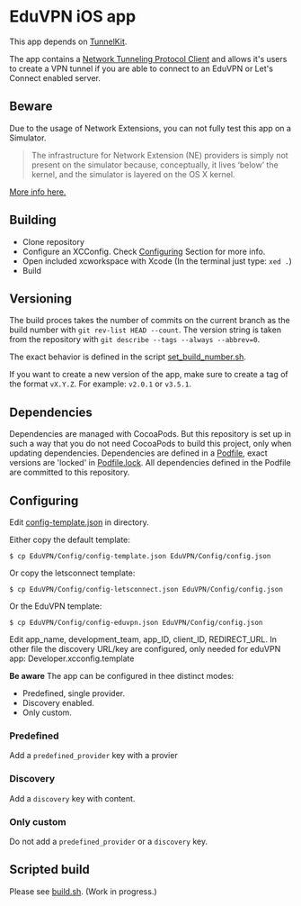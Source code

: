 # EduVPN iOS app

This app depends on [TunnelKit](https://github.com/keeshux/tunnelkit).

The app contains a [Network Tunneling Protocol Client](https://developer.apple.com/documentation/networkextension) and allows it's users to create a VPN tunnel if you are able to connect to an EduVPN or Let's Connect enabled server.

## Beware

Due to the usage of Network Extensions, you can not fully test this app on a Simulator.

> The infrastructure for Network Extension (NE) providers is simply not present on the simulator because, conceptually, it lives ‘below’ the kernel, and the simulator is layered on the OS X kernel.

[More info here.](https://forums.developer.apple.com/message/134358#134358)

## Building

- Clone repository
- Configure an XCConfig. Check [Configuring](#Configuring) Section for more info.
- Open included xcworkspace with Xcode (In the terminal just type: `xed .`)
- Build
  

## Versioning

The build proces takes the number of commits on the current branch as the build number with `git rev-list HEAD --count`. The version string is taken from the repository with `git describe --tags --always --abbrev=0`.

The exact behavior is defined in the script [set_build_number.sh](Scripts/set_build_number.sh).

If you want to create a new version of the app, make sure to create a tag of the format `vX.Y.Z`. For example: `v2.0.1` or `v3.5.1`.
  

## Dependencies

Dependencies are managed with CocoaPods. But this repository is set up in such a way that you do not need CocoaPods to build this project, only when updating dependencies.
Dependencies are defined in a [Podfile](https://github.com/eduvpn/ios/blob/master/Podfile), exact versions are 'locked' in [Podfile.lock](https://github.com/eduvpn/ios/blob/master/Podfile.lock). All dependencies defined in the Podfile are committed to this repository.


## Configuring
Edit [config-template.json](EduVPN/Config/config-template.json) in directory.

Either copy the default template:
```
$ cp EduVPN/Config/config-template.json EduVPN/Config/config.json
```

Or copy the letsconnect template:
```
$ cp EduVPN/Config/config-letsconnect.json EduVPN/Config/config.json
```

Or the EduVPN template:
```
$ cp EduVPN/Config/config-eduvpn.json EduVPN/Config/config.json
```

Edit app_name, development_team, app_ID, client_ID, REDIRECT_URL. In other file the discovery URL/key are configured, only needed for eduVPN app: Developer.xcconfig.template

**Be aware**
The app can be configured in thee distinct modes:

- Predefined, single provider.
- Discovery enabled.
- Only custom.

### Predefined

Add a `predefined_provider` key with a provier

### Discovery

Add a `discovery` key with content.

### Only custom

Do not add a `predefined_provider` or a `discovery` key.


## Scripted build

Please see [build.sh](build.sh). (Work in progress.)

